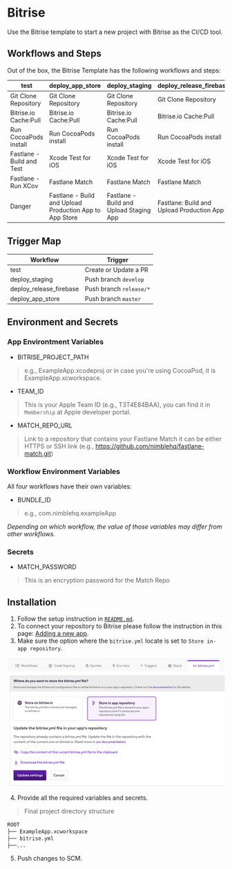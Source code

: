 # Bitrise
Use the Bitrise template to start a new project with Bitrise as the CI/CD tool.

## Workflows and Steps

Out of the box, the Bitrise Template has the following workflows and steps:

| test                      | deploy_app_store                                        | deploy_staging                          | deploy_release_firebase                   |
|---------------------------|---------------------------------------------------------|-----------------------------------------|-------------------------------------------|
| Git Clone Repository      | Git Clone Repository                                    | Git Clone Repository                    | Git Clone Repository                      |
| Bitrise.io Cache:Pull     | Bitrise.io Cache:Pull                                   | Bitrise.io Cache:Pull                   | Bitrise.io Cache:Pull                     |
| Run CocoaPods install     | Run CocoaPods install                                   | Run CocoaPods install                   | Run CocoaPods install                     |
| Fastlane - Build and Test | Xcode Test for iOS                                      | Xcode Test for iOS                      | Xcode Test for iOS                        |
| Fastlane - Run XCov       | Fastlane Match                                          | Fastlane Match                          | Fastlane Match                            |
| Danger                    | Fastlane - Build and Upload Production App to App Store | Fastlane - Build and Upload Staging App | Fastlane: Build and Upload Production App |

## Trigger Map

| Workflow                | Trigger                 |
|-------------------------|-------------------------|
| test                    | Create or Update a PR   |
| deploy_staging          | Push branch `develop`   |
| deploy_release_firebase | Push branch `release/*` |
| deploy_app_store        | Push branch `master`    |

## Environment and Secrets
### App Environtment Variables
- BITRISE_PROJECT_PATH
> e.g., ExampleApp.xcodeproj or in case you're using CocoaPod, it is ExampleApp.xcworkspace.

- TEAM_ID
> This is your Apple Team ID (e.g., T3T4E84BAA), you can find it in `Membership` at Apple developer portal.

- MATCH_REPO_URL
> Link to a repository that contains your Fastlane Match it can be either HTTPS or SSH link (e.g., https://github.com/nimblehq/fastlane-match.git)

### Workflow Environment Variables
All four workflows have their own variables:

- BUNDLE_ID
> e.g., com.nimblehq.exampleApp

*Depending on which workflow, the value of those variables may differ from other workflows.*

### Secrets

- MATCH_PASSWORD
> This is an encryption password for the Match Repo

## Installation
1. Follow the setup instruction in [`README.md`](https://github.com/nimblehq/ios-templates#readme).
2. To connect your repository to Bitrise please follow the instruction in this page: [Adding a new app](https://devcenter.bitrise.io/en/getting-started/adding-your-first-app.html).
3. Make sure the option where the `bitrise.yml` locate is set to `Store in-app repository`.
<p align="center">
  <img src="assets/images/operations/bitrise/Bitrise-YML-Storage-Location.png" alt="Bitrise Store in-app repository" width="600"/>
</p>

4. Provide all the required variables and secrets.
> Final project directory structure
```
ROOT
├── ExampleApp.xcworkspace
├── bitrise.yml
├──...
```
5. Push changes to SCM.
